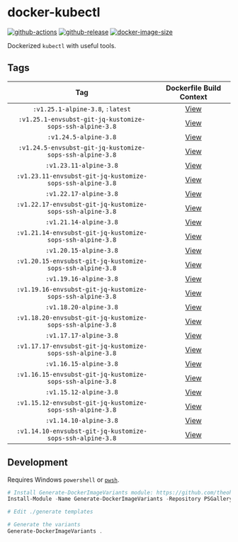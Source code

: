 # docker-kubectl

[![github-actions](https://github.com/theohbrothers/docker-kubectl/workflows/ci-master-pr/badge.svg)](https://github.com/theohbrothers/docker-kubectl/actions)
[![github-release](https://img.shields.io/github/v/release/theohbrothers/docker-kubectl?style=flat-square)](https://github.com/theohbrothers/docker-kubectl/releases/)
[![docker-image-size](https://img.shields.io/docker/image-size/theohbrothers/docker-kubectl/latest)](https://hub.docker.com/r/theohbrothers/docker-kubectl)

Dockerized `kubectl` with useful tools.

## Tags

| Tag | Dockerfile Build Context |
|:-------:|:---------:|
| `:v1.25.1-alpine-3.8`, `:latest` | [View](variants/v1.25.1-alpine-3.8 ) |
| `:v1.25.1-envsubst-git-jq-kustomize-sops-ssh-alpine-3.8` | [View](variants/v1.25.1-envsubst-git-jq-kustomize-sops-ssh-alpine-3.8 ) |
| `:v1.24.5-alpine-3.8` | [View](variants/v1.24.5-alpine-3.8 ) |
| `:v1.24.5-envsubst-git-jq-kustomize-sops-ssh-alpine-3.8` | [View](variants/v1.24.5-envsubst-git-jq-kustomize-sops-ssh-alpine-3.8 ) |
| `:v1.23.11-alpine-3.8` | [View](variants/v1.23.11-alpine-3.8 ) |
| `:v1.23.11-envsubst-git-jq-kustomize-sops-ssh-alpine-3.8` | [View](variants/v1.23.11-envsubst-git-jq-kustomize-sops-ssh-alpine-3.8 ) |
| `:v1.22.17-alpine-3.8` | [View](variants/v1.22.17-alpine-3.8 ) |
| `:v1.22.17-envsubst-git-jq-kustomize-sops-ssh-alpine-3.8` | [View](variants/v1.22.17-envsubst-git-jq-kustomize-sops-ssh-alpine-3.8 ) |
| `:v1.21.14-alpine-3.8` | [View](variants/v1.21.14-alpine-3.8 ) |
| `:v1.21.14-envsubst-git-jq-kustomize-sops-ssh-alpine-3.8` | [View](variants/v1.21.14-envsubst-git-jq-kustomize-sops-ssh-alpine-3.8 ) |
| `:v1.20.15-alpine-3.8` | [View](variants/v1.20.15-alpine-3.8 ) |
| `:v1.20.15-envsubst-git-jq-kustomize-sops-ssh-alpine-3.8` | [View](variants/v1.20.15-envsubst-git-jq-kustomize-sops-ssh-alpine-3.8 ) |
| `:v1.19.16-alpine-3.8` | [View](variants/v1.19.16-alpine-3.8 ) |
| `:v1.19.16-envsubst-git-jq-kustomize-sops-ssh-alpine-3.8` | [View](variants/v1.19.16-envsubst-git-jq-kustomize-sops-ssh-alpine-3.8 ) |
| `:v1.18.20-alpine-3.8` | [View](variants/v1.18.20-alpine-3.8 ) |
| `:v1.18.20-envsubst-git-jq-kustomize-sops-ssh-alpine-3.8` | [View](variants/v1.18.20-envsubst-git-jq-kustomize-sops-ssh-alpine-3.8 ) |
| `:v1.17.17-alpine-3.8` | [View](variants/v1.17.17-alpine-3.8 ) |
| `:v1.17.17-envsubst-git-jq-kustomize-sops-ssh-alpine-3.8` | [View](variants/v1.17.17-envsubst-git-jq-kustomize-sops-ssh-alpine-3.8 ) |
| `:v1.16.15-alpine-3.8` | [View](variants/v1.16.15-alpine-3.8 ) |
| `:v1.16.15-envsubst-git-jq-kustomize-sops-ssh-alpine-3.8` | [View](variants/v1.16.15-envsubst-git-jq-kustomize-sops-ssh-alpine-3.8 ) |
| `:v1.15.12-alpine-3.8` | [View](variants/v1.15.12-alpine-3.8 ) |
| `:v1.15.12-envsubst-git-jq-kustomize-sops-ssh-alpine-3.8` | [View](variants/v1.15.12-envsubst-git-jq-kustomize-sops-ssh-alpine-3.8 ) |
| `:v1.14.10-alpine-3.8` | [View](variants/v1.14.10-alpine-3.8 ) |
| `:v1.14.10-envsubst-git-jq-kustomize-sops-ssh-alpine-3.8` | [View](variants/v1.14.10-envsubst-git-jq-kustomize-sops-ssh-alpine-3.8 ) |

## Development

Requires Windows `powershell` or [`pwsh`](https://github.com/PowerShell/PowerShell).

```powershell
# Install Generate-DockerImageVariants module: https://github.com/theohbrothers/Generate-DockerImageVariants
Install-Module -Name Generate-DockerImageVariants -Repository PSGallery -Scope CurrentUser -Force -Verbose

# Edit ./generate templates

# Generate the variants
Generate-DockerImageVariants .
```
